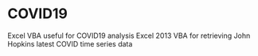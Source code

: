 # COVID19
Excel VBA useful for COVID19 analysis
Excel 2013 VBA for retrieving John Hopkins latest COVID time series data

